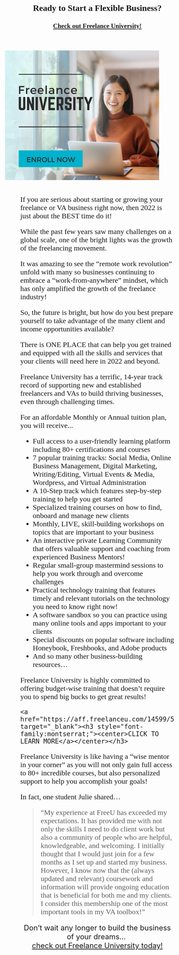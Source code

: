 <!doctype html>
<html>
<head>
<meta charset="utf-8">
<title>Join Freelance University and Begin Building Your Business!</title>
</head>

<body>
<center>
	<h1 style="font-family:montserrat;">Ready to Start a Flexible Business?</h1>
	<h2 style="font-family:montserrat;"><a href="https://aff.freelanceu.com/14599/51866" target="_blank">Check out Freelance University!</a></h2>
</center>
<img src="img/freelance_university.png" alt="Freelance University" align=right width=600 HSPACE=50 VSPACE=50/>
	<font size="+2" family=sans serif> <br><br>
	<p style="font-family:montserrat;">	If you are serious about starting or growing your freelance or VA business right now, then 2022 is just about the BEST time do it!  </p> 
 
<p style="font-family:montserrat;">While the past few years saw many challenges on a global scale, one of the bright lights was the growth of the freelancing movement. </p> 

<p style="font-family:montserrat;">It was amazing to see the “remote work revolution” unfold with many so businesses continuing to embrace a “work-from-anywhere” mindset, which has only amplified the growth of the freelance industry! </p> 

<p style="font-family:montserrat;">So, the future is bright, but how do you best prepare yourself to take advantage of the many client and income opportunities available? </p> 
 
<p style="font-family:montserrat;">There is ONE PLACE that can help you get trained and equipped with all the skills and services that your clients will need here in 2022 and beyond. </p> 

<p style="font-family:montserrat;">Freelance University has a terrific, 14-year track record of supporting new and established freelancers and VAs to build thriving businesses, even through challenging times. </p> 

<p style="font-family:montserrat;">For an affordable Monthly or Annual tuition plan, you will receive... </p> 
<ul style="font-family:montserrat;">
	<li>	Full access to a user-friendly learning platform including 80+ certifications and courses </li>
	<li>	7 popular training tracks: Social Media, Online Business Management, Digital Marketing, Writing/Editing, Virtual Events & Media, Wordpress, and Virtual Administration</li>
	<li>	A 10-Step track which features step-by-step training to help you get started</li>
	<li>	Specialized training courses on how to find, onboard and manage new clients </li>
	<li>	Monthly, LIVE, skill-building workshops on topics that are important to your business </li>
	<li>	An interactive private Learning Community that offers valuable support and coaching from experienced Business Mentors! </li>
	<li>	Regular small-group mastermind sessions to help you work through and overcome challenges </li>
	<li>	Practical technology training that features timely and relevant tutorials on the technology you need to know right now! </li>
	<li>	A software sandbox so you can practice using many online tools and apps important to your clients </li>
	<li>	Special discounts on popular software including Honeybook, Freshbooks, and Adobe products </li>
	<li>	And so many other business-building resources… 
</ul>	
<p style="font-family:montserrat;">Freelance University is highly committed to offering budget-wise training that doesn’t require you to spend big bucks to get great results!</p>
 
	<a href="https://aff.freelanceu.com/14599/51866" target="_blank"><h3 style="font-family:montserrat;"><center>CLICK TO LEARN MORE</a></center></h3>

<p style="font-family:montserrat;">Freelance University is like having a “wise mentor in your corner” as you will not only gain full access to 80+ incredible courses, but also personalized support to help you accomplish your goals! </p>

<p style="font-family:montserrat;">In fact, one student Julie shared… </p>

<blockquote style="font-family:montserrat;">“My experience at FreeU has exceeded my expectations. It has provided me with not only the skills I need to do client work but also a community of people who are helpful, knowledgeable, and welcoming. I initially thought that I would just join for a few months as I set up and started my business. However, I know now that the (always updated and relevant) coursework and information will provide ongoing education that is beneficial for both me and my clients. I consider this membership one of the most important tools in my VA toolbox!”</blockquote>

<p style="font-family:montserrat;"><center>Don’t wait any longer to build the business of your dreams…&nbsp;<br /><a href="https://aff.freelanceu.com/14599/51866">check out Freelance University today!</a></center></p>

 </font>

</body>
</html>
